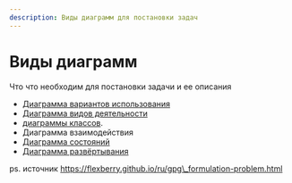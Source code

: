 ```yaml
---
description: Виды диаграмм для постановки задач
---
```


# Виды диаграмм

Что что необходим для постановки задачи и ее описания

* [Диаграмма вариантов использования](https://flexberry.github.io/ru/fd\_use-case-diagram.html)
* [Диаграмма видов деятельности](https://flexberry.github.io/ru/fd\_activity-diagram.html)
* [диаграммы классов](https://flexberry.github.io/ru/fd\_class-diagram.html).
* Диаграмма взаимодействия
* [Диаграмма состояний](https://flexberry.github.io/ru/fd\_statechart-diagram.html)
* [Диаграмма развёртывания](https://flexberry.github.io/ru/fd\_deployment-diagram.html)

ps. источник https://flexberry.github.io/ru/gpg\_formulation-problem.html
